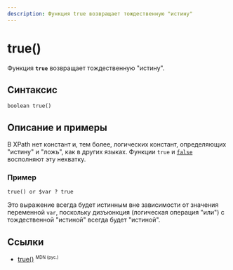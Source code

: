 ```yaml
---
description: Функция true возвращает тождественную "истину"
---
```


# true()

Функция **`true`** возвращает тождественную "истину".

## Синтаксис

```
boolean true()
```

## Описание и примеры

В XPath нет констант и, тем более, логических констант, определяющих "истину" и "ложь", как в других языках. Функции `true` и [`false`](false.md) восполняют эту нехватку.

### Пример

```
true() or $var ? true
```

Это выражение всегда будет истинным вне зависимости от значения переменной `var`, поскольку дизъюнкция (логическая операция "или") с тождественной "истиной" всегда будет "истиной".

## Ссылки

- [true()](https://developer.mozilla.org/en-US/docs/Web/XPath/Functions/true) <sup><small>MDN (рус.)</small></sup>
